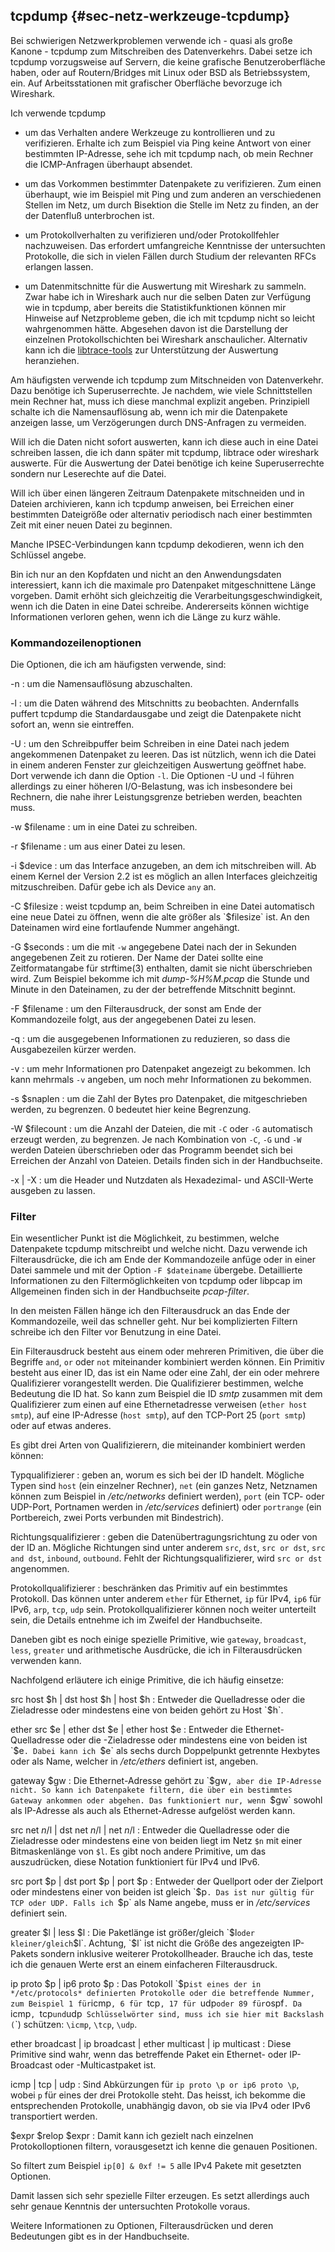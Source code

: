 
## tcpdump {#sec-netz-werkzeuge-tcpdump}

Bei schwierigen Netzwerkproblemen verwende ich - quasi als große
Kanone - tcpdump zum Mitschreiben des Datenverkehrs.
Dabei setze ich tcpdump vorzugsweise auf Servern, die keine grafische
Benutzeroberfläche haben, oder auf Routern/Bridges mit Linux oder BSD als
Betriebssystem, ein.
Auf Arbeitsstationen mit grafischer Oberfläche bevorzuge ich Wireshark.

Ich verwende tcpdump

*   um das Verhalten andere Werkzeuge zu kontrollieren und zu verifizieren.
    Erhalte ich zum Beispiel via Ping keine Antwort von einer
    bestimmten IP-Adresse, sehe ich mit tcpdump nach, ob mein Rechner die
    ICMP-Anfragen überhaupt absendet.

*   um das Vorkommen bestimmter Datenpakete zu verifizieren. Zum einen
    überhaupt, wie im Beispiel mit Ping und zum anderen an verschiedenen
    Stellen im Netz, um durch Bisektion die Stelle im Netz zu finden, an der
    der Datenfluß unterbrochen ist.

*   um Protokollverhalten zu verifizieren und/oder Protokollfehler
    nachzuweisen. Das erfordert umfangreiche Kenntnisse
    der untersuchten Protokolle, die sich in vielen Fällen durch Studium der
    relevanten RFCs erlangen lassen.

*   um Datenmitschnitte für die Auswertung mit Wireshark zu sammeln.
    Zwar habe ich in Wireshark auch nur die selben Daten zur Verfügung wie
    in tcpdump, aber bereits die Statistikfunktionen können mir Hinweise auf
    Netzprobleme geben, die ich mit tcpdump nicht so leicht wahrgenommen hätte.
    Abgesehen davon ist die Darstellung der einzelnen Protokollschichten bei
    Wireshark anschaulicher.
    Alternativ kann ich die [libtrace-tools](#sec-netz-werkzeuge-libtrace) zur
    Unterstützung der Auswertung heranziehen.

Am häufigsten verwende ich tcpdump zum Mitschneiden von Datenverkehr.
Dazu benötige ich Superuserrechte.
Je nachdem, wie viele Schnittstellen mein Rechner hat, muss ich diese manchmal
explizit angeben.
Prinzipiell schalte ich die Namensauflösung ab,
wenn ich mir die Datenpakete anzeigen lasse, um Verzögerungen durch
DNS-Anfragen zu vermeiden.

Will ich die Daten nicht sofort auswerten, kann ich diese
auch in eine Datei schreiben lassen, die ich dann später mit tcpdump, libtrace
oder wireshark auswerte.
Für die Auswertung der Datei benötige ich keine
Superuserrechte sondern nur Leserechte auf die Datei.

Will ich über einen längeren Zeitraum Datenpakete mitschneiden und in
Dateien archivieren, kann ich tcpdump anweisen, bei Erreichen einer
bestimmten Dateigröße oder alternativ periodisch nach einer bestimmten Zeit
mit einer neuen Datei zu beginnen.

Manche IPSEC-Verbindungen kann tcpdump dekodieren, wenn ich den Schlüssel
angebe.

Bin ich nur an den Kopfdaten und nicht an den Anwendungsdaten interessiert,
kann ich die maximale pro Datenpaket mitgeschnittene Länge vorgeben. Damit
erhöht sich gleichzeitig die Verarbeitungsgeschwindigkeit, wenn ich die
Daten in eine Datei schreibe.
Andererseits können wichtige Informationen verloren gehen, wenn ich die
Länge zu kurz wähle.

### Kommandozeilenoptionen

Die Optionen, die ich am häufigsten verwende, sind:

-n
: um die Namensauflösung abzuschalten.

-l
: um die Daten während des Mitschnitts zu beobachten.
  Andernfalls puffert tcpdump die Standardausgabe und zeigt die
  Datenpakete nicht sofort an, wenn sie eintreffen.

-U
: um den Schreibpuffer beim Schreiben in eine Datei nach jedem
  angekommenen Datenpaket zu leeren.
  Das ist nützlich, wenn ich die Datei in einem anderen Fenster zur
  gleichzeitigen Auswertung geöffnet habe.
  Dort verwende ich dann die Option `-l`.
  Die Optionen -U und -l führen allerdings zu einer höheren I/O-Belastung, was
  ich insbesondere bei Rechnern, die nahe ihrer Leistungsgrenze betrieben
  werden, beachten muss.

-w $filename
: um in eine Datei zu schreiben.

-r $filename
: um aus einer Datei zu lesen.

-i $device
: um das Interface anzugeben, an dem ich mitschreiben will.
  Ab einem Kernel der Version 2.2 ist es möglich an allen Interfaces
  gleichzeitig mitzuschreiben. Dafür gebe ich als Device `any` an.

-C $filesize
: weist tcpdump an, beim Schreiben in eine Datei
  automatisch eine neue Datei zu öffnen, wenn die alte größer als
  `$filesize` ist.
  An den Dateinamen wird eine fortlaufende Nummer angehängt.

-G $seconds
: um die mit `-w` angegebene Datei nach der in Sekunden
  angegebenen Zeit zu rotieren.
  Der Name der Datei sollte eine Zeitformatangabe für strftime(3) enthalten,
  damit sie nicht überschrieben wird.
  Zum Beispiel bekomme ich mit *dump-%H%M.pcap* die Stunde und Minute in den
  Dateinamen, zu der der betreffende Mitschnitt beginnt.

-F $filename
: um den Filterausdruck, der sonst am Ende der
  Kommandozeile folgt, aus der angegebenen Datei zu lesen.

-q
: um die ausgegebenen Informationen zu reduzieren, so dass die
  Ausgabezeilen kürzer werden.

-v
: um mehr Informationen pro Datenpaket angezeigt zu bekommen.
  Ich kann mehrmals `-v` angeben, um noch mehr Informationen zu bekommen.

-s $snaplen
: um die Zahl der Bytes pro Datenpaket, die mitgeschrieben
  werden, zu begrenzen. 0 bedeutet hier keine Begrenzung.

-W $filecount
: um die Anzahl der Dateien, die mit `-C` oder `-G` automatisch erzeugt
  werden, zu begrenzen.
  Je nach Kombination von `-C`, `-G` und `-W` werden Dateien überschrieben
  oder das Programm beendet sich bei Erreichen der Anzahl von Dateien.
  Details finden sich in der Handbuchseite.

-x | -X
: um die Header und Nutzdaten als Hexadezimal- und ASCII-Werte ausgeben zu
lassen.

### Filter

Ein wesentlicher Punkt ist die Möglichkeit, zu bestimmen,
welche Datenpakete tcpdump mitschreibt und welche nicht.
Dazu verwende ich Filterausdrücke, die ich am Ende der Kommandozeile anfüge
oder in einer Datei sammele und mit der Option `-F $dateiname` übergebe.
Detaillierte Informationen zu
den Filtermöglichkeiten von tcpdump oder libpcap im Allgemeinen finden sich
in der Handbuchseite *pcap-filter*.
  
In den meisten Fällen hänge ich
den Filterausdruck an das Ende der Kommandozeile, weil das schneller geht.
Nur bei komplizierten Filtern schreibe ich den Filter vor Benutzung in eine
Datei.

Ein Filterausdruck besteht aus einem oder mehreren Primitiven, die über die
Begriffe `and`, `or` oder `not` miteinander kombiniert werden können.
Ein Primitiv besteht aus einer ID, das ist ein Name oder eine Zahl,
der ein oder mehrere Qualifizierer vorangestellt werden. Die Qualifizierer
bestimmen, welche Bedeutung die ID hat.
So kann zum Beispiel die ID *smtp*
zusammen mit dem Qualifizierer zum einen auf eine Ethernetadresse verweisen
(`ether host smtp`), auf eine IP-Adresse (`host smtp`), auf den
TCP-Port 25 (`port smtp`) oder auf etwas anderes.

Es gibt drei Arten von Qualifizierern, die miteinander kombiniert werden
können:

Typqualifizierer
: geben an, worum es sich bei der ID handelt.
  Mögliche Typen sind `host` (ein einzelner Rechner), `net` (ein
  ganzes Netz, Netznamen können zum Beispiel in */etc/networks* definiert
  werden), `port` (ein TCP- oder UDP-Port, Portnamen werden in
  */etc/services* definiert) oder `portrange` (ein Portbereich, zwei
  Ports verbunden mit Bindestrich).

Richtungsqualifizierer
: geben die Datenübertragungsrichtung zu oder
  von der ID an. Mögliche Richtungen sind unter anderem `src`,
  `dst`, `src or dst`, `src and dst`, `inbound`,
  `outbound`. Fehlt der Richtungsqualifizierer, wird
  `src or dst` angenommen.

Protokollqualifizierer
: beschränken das Primitiv auf ein bestimmtes
  Protokoll. Das können unter anderem `ether` für Ethernet, `ip`
  für IPv4, `ip6` für IPv6, `arp`, `tcp`, `udp` sein.
  Protokollqualifizierer können noch weiter unterteilt sein, die Details
  entnehme ich im Zweifel der Handbuchseite.

Daneben gibt es noch einige spezielle Primitive, wie `gateway`,
`broadcast`, `less`, `greater` und arithmetische Ausdrücke,
die ich in Filterausdrücken verwenden kann.

Nachfolgend erläutere ich einige Primitive, die ich häufig einsetze:

src host $h | dst host $h | host $h
: Entweder die Quelladresse oder die Zieladresse oder
  mindestens eine von beiden gehört zu Host `$h`.

ether src $e | ether dst $e | ether host $e
: Entweder die Ethernet-Quelladresse oder die
  -Zieladresse oder mindestens eine von beiden ist `$e`. Dabei kann ich
  `$e` als sechs durch Doppelpunkt getrennte Hexbytes oder als Name,
  welcher in */etc/ethers* definiert ist, angeben.

gateway $gw
: Die Ethernet-Adresse gehört zu `$gw`, aber die IP-Adresse nicht.
  So kann ich Datenpakete filtern, die über ein bestimmtes Gateway ankommen
  oder abgehen.
  Das funktioniert nur, wenn `$gw` sowohl als IP-Adresse als auch als
  Ethernet-Adresse aufgelöst werden kann.

src net $n/$l | dst net $n/$l | net $n/$l
: Entweder die Quelladresse oder die Zieladresse oder
  mindestens eine von beiden liegt im Netz `$n` mit einer
  Bitmaskenlänge von `$l`.
  Es gibt noch andere Primitive, um das
  auszudrücken, diese Notation funktioniert für IPv4 und IPv6.

src port $p | dst port $p | port $p
: Entweder der Quellport oder der Zielport oder mindestens
  einer von beiden ist gleich `$p`.
  Das ist nur gültig für TCP oder UDP.
  Falls ich `$p` als Name angebe, muss er in */etc/services* definiert sein.

greater $l | less $l
: Die Paketlänge ist größer/gleich `$l` oder kleiner/gleich `$l`.
  Achtung, `$l` ist nicht die Größe des angezeigten IP-Pakets sondern
  inklusive weiterer Protokollheader.
  Brauche ich das, teste ich die genauen Werte erst an einem einfacheren
  Filterausdruck.

ip proto $p | ip6 proto $p
: Das Potokoll `$p` ist eines der in */etc/protocols* definierten
  Protokolle oder die betreffende Nummer, zum Beispiel 1 für `icmp`,
  6 für `tcp`, 17 für `udp` oder 89 für `ospf`. Da
  `icmp`, `tcp` und `udp` Schlüsselwörter sind, muss ich sie
  hier mit Backslash (`\`) schützen: `\icmp`, `\tcp`, `\udp`.

ether broadcast | ip broadcast | ether multicast | ip multicast
: Diese Primitive sind wahr, wenn das betreffende Paket ein Ethernet- oder
  IP-Broadcast oder -Multicastpaket ist.

icmp | tcp | udp
: Sind Abkürzungen für `ip proto \p or ip6 proto \p`, wobei `p`
  für eines der drei Protokolle steht. Das heisst, ich bekomme die
  entsprechenden Protokolle, unabhängig davon, ob sie via IPv4 oder IPv6
  transportiert werden.

$expr $relop $expr
: Damit kann ich gezielt nach einzelnen Protokolloptionen filtern,
  vorausgesetzt ich kenne die genauen Positionen.

  So filtert zum Beispiel `ip[0] & 0xf != 5` alle IPv4 Pakete mit
  gesetzten Optionen.

  Damit lassen sich sehr spezielle Filter erzeugen. Es setzt allerdings
  auch sehr genaue Kenntnis der untersuchten Protokolle voraus.

Weitere Informationen zu Optionen, Filterausdrücken und deren Bedeutungen
gibt es in der Handbuchseite.

